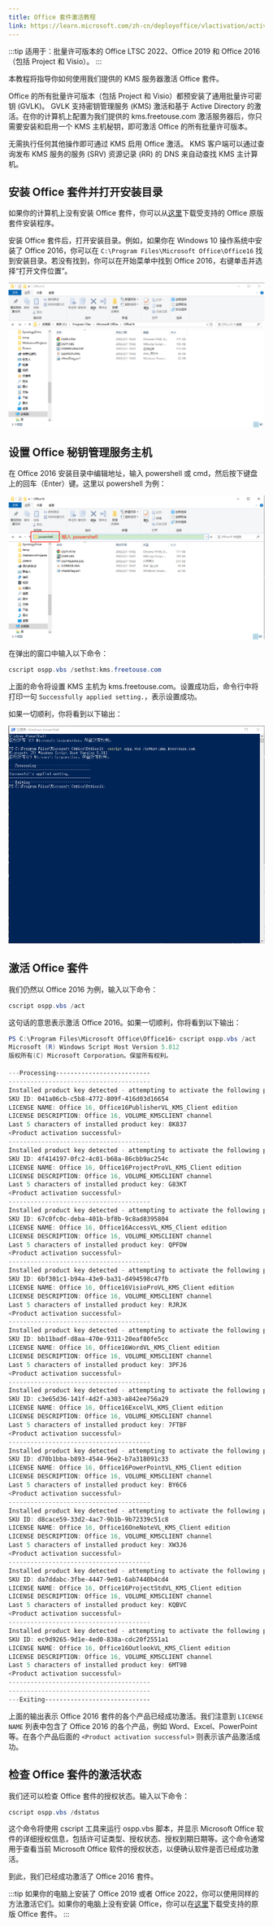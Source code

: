 ```yaml
---
title: Office 套件激活教程
link: https://learn.microsoft.com/zh-cn/deployoffice/vlactivation/activate-office-by-using-kms
---
```


:::tip
适用于：批量许可版本的 Office LTSC 2022、Office 2019 和 Office 2016（包括 Project 和 Visio）。
:::


本教程将指导你如何使用我们提供的 KMS 服务器激活 Office 套件。

Office 的所有批量许可版本（包括 Project 和 Visio）都预安装了通用批量许可密钥 (GVLK)。 GVLK 支持密钥管理服务 (KMS) 激活和基于 Active Directory 的激活。在你的计算机上配置为我们提供的 kms.freetouse.com 激活服务器后，你只需要安装和启用一个 KMS 主机秘钥，即可激活 Office 的所有批量许可版本。

无需执行任何其他操作即可通过 KMS 启用 Office 激活。 KMS 客户端可以通过查询发布 KMS 服务的服务 (SRV) 资源记录 (RR) 的 DNS 来自动查找 KMS 主计算机。

## 安装 Office 套件并打开安装目录

如果你的计算机上没有安装 Office 套件，你可以从[这里](./download)下载受支持的 Office 原版套件安装程序。

安装 Office 套件后，打开安装目录。例如，如果你在 Windows 10 操作系统中安装了 Office 2016，你可以在 `C:\Program Files\Microsoft Office\Office16` 找到安装目录。若没有找到，你可以在开始菜单中找到 Office 2016，右键单击并选择“打开文件位置”。

![Office 2016 安装目录](./images/zh/office-2016-installation-directory.png)

## 设置 Office 秘钥管理服务主机

在 Office 2016 安装目录中编辑地址，输入 powershell 或 cmd，然后按下键盘上的回车（Enter）键。这里以 powershell 为例：

![输入 powershell](./images/zh/input-powershell.png)

在弹出的窗口中输入以下命令：

```powershell
cscript ospp.vbs /sethst:kms.freetouse.com
```

上面的命令将设置 KMS 主机为 kms.freetouse.com。设置成功后，命令行中将打印一句 `Successfully applied setting.`，表示设置成功。

如果一切顺利，你将看到以下输出：

![设置 KMS 主机成功](./images/zh/set-kms-host-successfully.png)

## 激活 Office 套件

我们仍然以 Office 2016 为例，输入以下命令：

```powershell
cscript ospp.vbs /act
```

这句话的意思表示激活 Office 2016。如果一切顺利，你将看到以下输出：

```powershell
PS C:\Program Files\Microsoft Office\Office16> cscript ospp.vbs /act
Microsoft (R) Windows Script Host Version 5.812
版权所有(C) Microsoft Corporation。保留所有权利。

---Processing--------------------------
---------------------------------------
Installed product key detected - attempting to activate the following product:
SKU ID: 041a06cb-c5b8-4772-809f-416d03d16654
LICENSE NAME: Office 16, Office16PublisherVL_KMS_Client edition
LICENSE DESCRIPTION: Office 16, VOLUME_KMSCLIENT channel
Last 5 characters of installed product key: 8K837
<Product activation successful>
---------------------------------------
Installed product key detected - attempting to activate the following product:
SKU ID: 4f414197-0fc2-4c01-b68a-86cbb9ac254c
LICENSE NAME: Office 16, Office16ProjectProVL_KMS_Client edition
LICENSE DESCRIPTION: Office 16, VOLUME_KMSCLIENT channel
Last 5 characters of installed product key: G83KT
<Product activation successful>
---------------------------------------
Installed product key detected - attempting to activate the following product:
SKU ID: 67c0fc0c-deba-401b-bf8b-9c8ad8395804
LICENSE NAME: Office 16, Office16AccessVL_KMS_Client edition
LICENSE DESCRIPTION: Office 16, VOLUME_KMSCLIENT channel
Last 5 characters of installed product key: QPFDW
<Product activation successful>
---------------------------------------
Installed product key detected - attempting to activate the following product:
SKU ID: 6bf301c1-b94a-43e9-ba31-d494598c47fb
LICENSE NAME: Office 16, Office16VisioProVL_KMS_Client edition
LICENSE DESCRIPTION: Office 16, VOLUME_KMSCLIENT channel
Last 5 characters of installed product key: RJRJK
<Product activation successful>
---------------------------------------
Installed product key detected - attempting to activate the following product:
SKU ID: bb11badf-d8aa-470e-9311-20eaf80fe5cc
LICENSE NAME: Office 16, Office16WordVL_KMS_Client edition
LICENSE DESCRIPTION: Office 16, VOLUME_KMSCLIENT channel
Last 5 characters of installed product key: 3PFJ6
<Product activation successful>
---------------------------------------
Installed product key detected - attempting to activate the following product:
SKU ID: c3e65d36-141f-4d2f-a303-a842ee756a29
LICENSE NAME: Office 16, Office16ExcelVL_KMS_Client edition
LICENSE DESCRIPTION: Office 16, VOLUME_KMSCLIENT channel
Last 5 characters of installed product key: 7FTBF
<Product activation successful>
---------------------------------------
Installed product key detected - attempting to activate the following product:
SKU ID: d70b1bba-b893-4544-96e2-b7a318091c33
LICENSE NAME: Office 16, Office16PowerPointVL_KMS_Client edition
LICENSE DESCRIPTION: Office 16, VOLUME_KMSCLIENT channel
Last 5 characters of installed product key: BY6C6
<Product activation successful>
---------------------------------------
Installed product key detected - attempting to activate the following product:
SKU ID: d8cace59-33d2-4ac7-9b1b-9b72339c51c8
LICENSE NAME: Office 16, Office16OneNoteVL_KMS_Client edition
LICENSE DESCRIPTION: Office 16, VOLUME_KMSCLIENT channel
Last 5 characters of installed product key: XW3J6
<Product activation successful>
---------------------------------------
Installed product key detected - attempting to activate the following product:
SKU ID: da7ddabc-3fbe-4447-9e01-6ab7440b4cd4
LICENSE NAME: Office 16, Office16ProjectStdVL_KMS_Client edition
LICENSE DESCRIPTION: Office 16, VOLUME_KMSCLIENT channel
Last 5 characters of installed product key: KQBVC
<Product activation successful>
---------------------------------------
Installed product key detected - attempting to activate the following product:
SKU ID: ec9d9265-9d1e-4ed0-838a-cdc20f2551a1
LICENSE NAME: Office 16, Office16OutlookVL_KMS_Client edition
LICENSE DESCRIPTION: Office 16, VOLUME_KMSCLIENT channel
Last 5 characters of installed product key: 6MT9B
<Product activation successful>
---------------------------------------
---------------------------------------
---Exiting-----------------------------
```

上面的输出表示 Office 2016 套件的各个产品已经成功激活。我们注意到 `LICENSE NAME` 列表中包含了 Office 2016 的各个产品，例如 Word、Excel、PowerPoint 等。在各个产品后面的 `<Product activation successful>` 则表示该产品激活成功。

## 检查 Office 套件的激活状态

我们还可以检查 Office 套件的授权状态。输入以下命令：

```powershell
cscript ospp.vbs /dstatus
```

这个命令将使用 cscript 工具来运行 ospp.vbs 脚本，并显示 Microsoft Office 软件的详细授权信息，包括许可证类型、授权状态、授权到期日期等。这个命令通常用于查看当前 Microsoft Office 软件的授权状态，以便确认软件是否已经成功激活。

到此，我们已经成功激活了 Office 2016 套件。

:::tip
如果你的电脑上安装了 Office 2019 或者 Office 2022，你可以使用同样的方法激活它们。如果你的电脑上没有安装 Office，你可以在[这里](./download)下载受支持的原版 Office 套件。
:::
